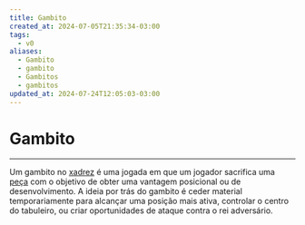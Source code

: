 ```yaml
---
title: Gambito
created_at: 2024-07-05T21:35:34-03:00
tags:
  - v0
aliases:
  - Gambito
  - gambito
  - Gambitos
  - gambitos
updated_at: 2024-07-24T12:05:03-03:00
---
```

# Gambito
----

Um gambito no [xadrez](../../../sementes/2024/07/2024-07-06-Xadrez.md) é uma jogada em que um jogador sacrifica uma [peça](_insight/2024/07/2024-07-06-Pecas_de_xadrez.md) com o objetivo de obter uma vantagem posicional ou de desenvolvimento. A ideia por trás do gambito é ceder material temporariamente para alcançar uma posição mais ativa, controlar o centro do tabuleiro, ou criar oportunidades de ataque contra o rei adversário.